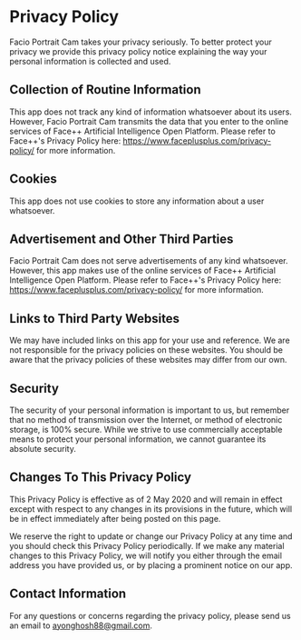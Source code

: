 # Privacy Policy

Facio Portrait Cam takes your privacy seriously. To better protect your privacy we provide this privacy policy notice explaining the way your personal information is collected and used.


## Collection of Routine Information

This app does not track any kind of information whatsoever about its users. However, Facio Portrait Cam transmits the data that you enter to the online services of Face++ Artificial Intelligence Open Platform. Please refer to Face++'s Privacy Policy here: https://www.faceplusplus.com/privacy-policy/ for more information.


## Cookies

This app does not use cookies to store any information about a user whatsoever.


## Advertisement and Other Third Parties

Facio Portrait Cam does not serve advertisements of any kind whatsoever. However, this app makes use of the online services of Face++ Artificial Intelligence Open Platform. Please refer to Face++'s Privacy Policy here: https://www.faceplusplus.com/privacy-policy/ for more information.


## Links to Third Party Websites

We may have included links on this app for your use and reference. We are not responsible for the privacy policies on these websites. You should be aware that the privacy policies of these websites may differ from our own.


## Security

The security of your personal information is important to us, but remember that no method of transmission over the Internet, or method of electronic storage, is 100% secure. While we strive to use commercially acceptable means to protect your personal information, we cannot guarantee its absolute security.


## Changes To This Privacy Policy

This Privacy Policy is effective as of 2 May 2020 and will remain in effect except with respect to any changes in its provisions in the future, which will be in effect immediately after being posted on this page.

We reserve the right to update or change our Privacy Policy at any time and you should check this Privacy Policy periodically. If we make any material changes to this Privacy Policy, we will notify you either through the email address you have provided us, or by placing a prominent notice on our app.


## Contact Information

For any questions or concerns regarding the privacy policy, please send us an email to ayonghosh88@gmail.com.

